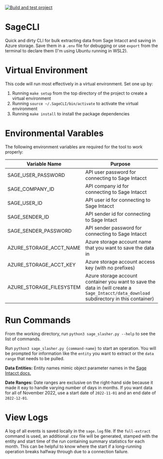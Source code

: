 [![Build and test project](https://github.com/lmcconnell1665/SageCLI/actions/workflows/build-and-test.yml/badge.svg)](https://github.com/lmcconnell1665/SageCLI/actions/workflows/build-and-test.yml)

# SageCLI
Quick and dirty CLI for bulk extracting data from Sage Intacct and saving in Azure storage. Save them in a `.env` file for debugging or use `export` from the terminal to declare them (I'm using Ubuntu running in WSL2).

# Virtual Environment
This code will run most effectively in a virtual environment. Set one up by:

1. Running `make setup` from the top directory of the project to create a virtual environment
2. Running `source ~/.SageCLI/bin/activate` to activate the virtual environment
3. Running `make install` to install the package dependencies

# Environmental Varables
The following environment variables are required for the tool to work properly:

| Variable Name | Purpose |
| ------------- | ------- |
| SAGE_USER_PASSWORD | API user password for connecting to Sage Intacct | 
| SAGE_COMPANY_ID | API company id for connecting to Sage Intacct |
| SAGE_USER_ID | API user id for connecting to Sage Intacct |
| SAGE_SENDER_ID | API sender id for connecting to Sage Intact |
| SAGE_SENDER_PASSWORD | API sender password for connecting to Sage Intacct |
| AZURE_STORAGE_ACCT_NAME | Azure storage account name that you want to save the data in |
| AZURE_STORAGE_ACCT_KEY | Azure storage account access key (with no prefixes) |
| AZURE_STORAGE_FILESYSTEM | Azure storage account container you want to save the data in (will create a `Sage_Intacct/data_download` subdirectory in this container) |

# Run Commands
From the working directory, run `python3 sage_slasher.py --help` to see the list of commands.

Run `python3 sage_slasher.py {command-name}` to start an operation. You will be prompted for information like the `entity` you want to extract or the `data range` that needs to be pulled.

**Data  Entities:** Entity names mimic object parameter names in the [Sage Intacct docs.](https://developer.intacct.com/api/company-console/entities/)

**Date Ranges:** Date ranges are exclusive on the right-hand side because it made it eay to handle varying number of days in months. If you want data for all of November 2022, use a start date of `2022-11-01` and an end date of `2022-12-01`. 

# View Logs
A log of all events is saved locally in the `sage.log` file. If the `full-extract` command is used, an additional .csv file will be generated, stamped with the entity and start time of the run containing summary statistics for each month. This can be helpful to know where the start if a long-running operation breaks halfway through due to a connection failure.
